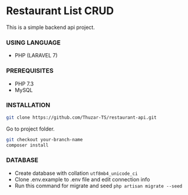 # Restaurant List CRUD

This is a simple backend api project.

### USING LANGUAGE

- PHP (LARAVEL 7)

### PREREQUISITES

- PHP 7.3
- MySQL

### INSTALLATION
```bash
git clone https://github.com/Thuzar-TS/restaurant-api.git
```
Go to project folder.
```bash
git checkout your-branch-name
composer install
```

### DATABASE

- Create database with collation ```utf8mb4_unicode_ci```
- Clone .env.example to .env file and edit connection info
- Run this command for migrate and seed ```php artisan migrate --seed```
